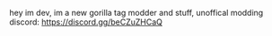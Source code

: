 hey im dev, 
im a new gorilla tag modder and stuff, 
unoffical modding discord: https://discord.gg/beCZuZHCaQ
